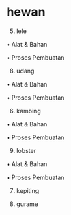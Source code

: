 # hewan

<!-- adi  -->
5. lele

• Alat & Bahan


• Proses Pembuatan


8. udang

• Alat & Bahan


• Proses Pembuatan


<!-- handy -->
6. kambing

• Alat & Bahan


• Proses Pembuatan


9. lobster

• Alat & Bahan


• Proses Pembuatan


<!-- cahaya -->
7. kepiting

10. gurame 
